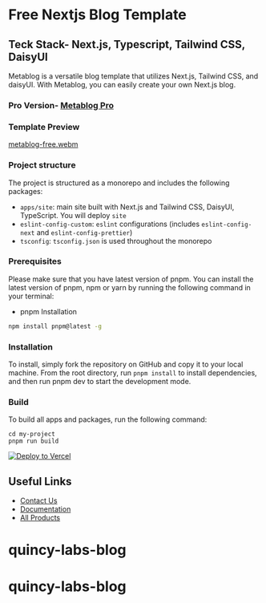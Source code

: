 # Free Nextjs Blog Template
## Teck Stack- Next.js, Typescript, Tailwind CSS, DaisyUI

Metablog is a versatile blog template that utilizes Next.js, Tailwind CSS, and daisyUI. With Metablog, you can easily create your own Next.js blog.

### Pro Version- [Metablog Pro](https://jstemplate.net/item/next-js-blog-template?utm_source=github&utm_medium=free&utm_campaign=blog_template)


### Template Preview

[metablog-free.webm](https://user-images.githubusercontent.com/6657014/227731506-5654111d-7da9-4a81-a0ab-9366249464ea.webm)


### Project structure

The project is structured as a monorepo and includes the following packages:

-  `apps/site`: main site built with Next.js and Tailwind CSS, DaisyUI, TypeScript. You will deploy `site`
-  `eslint-config-custom`: `eslint` configurations (includes `eslint-config-next` and `eslint-config-prettier`)
-  `tsconfig`: `tsconfig.json` is used throughout the monorepo

### Prerequisites

Please make sure that you have latest version of pnpm. You can install the latest version of pnpm, npm or yarn by running the following command in your terminal:

-  pnpm Installation

```sh
npm install pnpm@latest -g
```

### Installation
To install, simply fork the repository on GitHub and copy it to your local machine. From the root directory, run `pnpm install` to install dependencies, and then run pnpm dev to start the development mode.


### Build

To build all apps and packages, run the following command:

```
cd my-project
pnpm run build
```


[![Deploy to Vercel](https://vercel.com/button)](https://vercel.com/new/git/external?repository-url=https://github.com/js-template/metablog-free&project-name=metablog-free&dir=apps/site)


## Useful Links

-  [Contact Us](https://jstemplate.net/contact-us)
-  [Documentation](https://docs.jstemplate.net)
-  [All Products](https://jstemplate.net)
# quincy-labs-blog
# quincy-labs-blog

